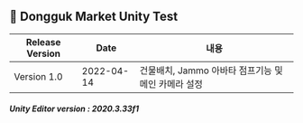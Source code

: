 ##  🍎 Dongguk Market Unity Test
| Release Version | Date | 내용 |
| ------ | -- |----------- |
| Version 1.0 | 2022-04-14 | 건물배치, Jammo 아바타 점프기능 및 메인 카메라 설정 |

#####  Unity Editor version : 2020.3.33f1
